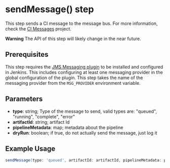 # sendMessage() step

This step sends a CI message to the message bus. For more information, check the [CI Messages](https://pagure.io/fedora-ci/messages) project.

**Warning** The API of this step will likely change in the near future.

## Prerequisites

This step requires the [JMS Messaging plugin](https://wiki.jenkins.io/display/JENKINS/JMS+Messaging+Plugin) to be installed and configured in Jenkins. This includes configuring at least one messaging provider in the global configuration of the plugin. This step takes the name of the messaging provider from the `MSG_PROVIDER` environment variable.

## Parameters

* **type**: string; Type of the message to send, valid types are: "queued", "running", "complete", "error"
* **artifactId**: string; artifact Id
* **pipelineMetadata**: map; metadata about the pipeline
* **dryRun**: boolean; if true, do not actually send the message, just log it

## Example Usage

```groovy
sendMessage(type: 'queued', artifactId: artifactId, pipelineMetadata: pipelineMetadata, dryRun: isPullRequest())
```
